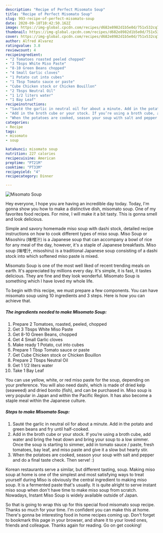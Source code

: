 ```yaml
---
description: "Recipe of Perfect Misomato Soup"
title: "Recipe of Perfect Misomato Soup"
slug: 993-recipe-of-perfect-misomato-soup
date: 2020-09-18T10:42:50.162Z
image: https://img-global.cpcdn.com/recipes/d682e8982d1b5e0d/751x532cq70/misomato-soup-recipe-main-photo.jpg
thumbnail: https://img-global.cpcdn.com/recipes/d682e8982d1b5e0d/751x532cq70/misomato-soup-recipe-main-photo.jpg
cover: https://img-global.cpcdn.com/recipes/d682e8982d1b5e0d/751x532cq70/misomato-soup-recipe-main-photo.jpg
author: Alfred Alvarez
ratingvalue: 3.8
reviewcount: 4
recipeingredient:
- "2 Tomatoes roasted peeled chopped"
- "3 Tbsps White Miso Paste"
- "8-10 Green Beans chopped"
- "4 Small Garlic cloves"
- "1 Potato cut into cubes"
- "1 Tbsp Tomato sauce or paste"
- "Cube Chicken stock or Chicken Bouillon"
- "2 Tbsps Neutral Oil"
- "1 1/2 liters water"
- "1 Bay Leaf"
recipeinstructions:
- "Sauté the garlic in neutral oil for about a minute. Add in the potato and green beans and fry until half-cooked."
- "Add in the broth cube or your stock. If you’re using a broth cube, add water and bring the heat down and bring your soup to a low simmer. Once the soup is starting to simmer, add in tomato sauce / paste, fresh tomatoes, bay leaf, and miso paste and give it a slow but hearty stir."
- "When the potatoes are cooked, season your soup with salt and pepper and do a final taste check. Then serve! :)"
categories:
- Recipe
tags:
- misomato
- soup

katakunci: misomato soup 
nutrition: 227 calories
recipecuisine: American
preptime: "PT21M"
cooktime: "PT33M"
recipeyield: "4"
recipecategory: Dinner

---
```



![Misomato Soup](https://img-global.cpcdn.com/recipes/d682e8982d1b5e0d/751x532cq70/misomato-soup-recipe-main-photo.jpg)

Hey everyone, I hope you are having an incredible day today. Today, I'm gonna show you how to make a distinctive dish, misomato soup. One of my favorites food recipes. For mine, I will make it a bit tasty. This is gonna smell and look delicious.

Simple and savory homemade miso soup with dashi stock, detailed recipe instructions on how to cook different types of miso soup. Miso Soup or Misoshiru (味噌汁) is a Japanese soup that can accompany a bowl of rice for any meal of the day, however, it&#39;s a staple of Japanese breakfasts. Miso soup (味噌汁, misoshiru) is a traditional Japanese soup consisting of a dashi stock into which softened miso paste is mixed.

Misomato Soup is one of the most well liked of recent trending meals on earth. It's appreciated by millions every day. It's simple, it is fast, it tastes delicious. They are fine and they look wonderful. Misomato Soup is something which I have loved my whole life.


To begin with this recipe, we must prepare a few components. You can have misomato soup using 10 ingredients and 3 steps. Here is how you can achieve that.

<!--inarticleads1-->

##### The ingredients needed to make Misomato Soup:

1. Prepare 2 Tomatoes, roasted, peeled, chopped
1. Get 3 Tbsps White Miso Paste
1. Get 8-10 Green Beans, chopped
1. Get 4 Small Garlic cloves
1. Make ready 1 Potato, cut into cubes
1. Prepare 1 Tbsp Tomato sauce or paste
1. Get Cube Chicken stock or Chicken Bouillon
1. Prepare 2 Tbsps Neutral Oil
1. Get 1 1/2 liters water
1. Take 1 Bay Leaf


You can use yellow, white, or red miso paste for the soup, depending on your preference. You will also need dashi, which is made of dried kelp (seaweed) and dried bonito (fish), and can be purchased in. Miso soup is very popular in Japan and within the Pacific Region. It has also become a staple meal within the Japanese culture. 

<!--inarticleads2-->

##### Steps to make Misomato Soup:

1. Sauté the garlic in neutral oil for about a minute. Add in the potato and green beans and fry until half-cooked.
1. Add in the broth cube or your stock. If you’re using a broth cube, add water and bring the heat down and bring your soup to a low simmer. Once the soup is starting to simmer, add in tomato sauce / paste, fresh tomatoes, bay leaf, and miso paste and give it a slow but hearty stir.
1. When the potatoes are cooked, season your soup with salt and pepper and do a final taste check. Then serve! :)


Korean restaurants serve a similar, but different tasting, soup. Making miso soup at home is one of the simplest and most satisfying ways to treat yourself during Miso is obviously the central ingredient to making miso soup. It is a fermented paste that&#39;s usually. It is quite alright to serve instant miso soup when don&#39;t have time to make miso soup from scratch. Nowadays, Instant Miso Soup is widely available outside of Japan. 

So that is going to wrap this up for this special food misomato soup recipe. Thanks so much for your time. I'm confident you can make this at home. There's gonna be interesting food in home recipes coming up. Don't forget to bookmark this page in your browser, and share it to your loved ones, friends and colleague. Thanks again for reading. Go on get cooking!
